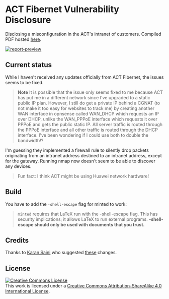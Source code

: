 # ACT Fibernet Vulnerability Disclosure

Disclosing a misconfiguration in the ACT's intranet of customers. Compiled PDF hosted
[here](https://files.sujal.dev/act-intranet-report.pdf).

[![report-preview](https://files.sujal.dev/act/preview.png)](https://files.sujal.dev/act/report.pdf)

## Current status

While I haven't received any updates officially from ACT Fibernet, the issues seems to be fixed.

> **Note** It is possible that the issue only seems fixed to me because ACT has put me in a different network since
> I've upgraded to a static public IP plan. However, I still do get a private IP behind a CGNAT (to not make it too
> easy for websites to track me) by creating another WAN interface in opnsense called WAN_DHCP which requests an IP over
> DHCP, unlike the WAN_PPPoE interface which requests it over PPPoE and gets the public static IP. All server traffic is
> routed through the PPPoE interface and all other traffic is routed through the DHCP interface. I've been wondering if
> I could use both to double the bandwidth!?

I'm guessing they implemented a firewall rule to silently drop packets originating from an intranet address destined
to an intranet address, except for the gateway. Running nmap now doesn't seem to be able to discover any devices.

> Fun fact: I think ACT might be using Huawei network hardware!

## Build

You have to add the `-shell-escape` flag for minted to work:

> `minted` requires that LaTeX run with the -shell-escape flag. This has security implications; it allows LaTeX to run
> external programs. **-shell-escape should only be used with documents that you trust.**

## Credits

Thanks to [Karan Saini](https://github.com/qurbat) who suggested
[these](https://github.com/sujaldev/ACT-intranet-report/compare/54042db4c1a7b1638669d880b0898d31cafcd39e...e04b561b913d305b231c68b5f6747e2299975b0c)
changes.

## License

<a rel="license" href="http://creativecommons.org/licenses/by-sa/4.0/"><img alt="Creative Commons License" style="border-width:0" src="https://i.creativecommons.org/l/by-sa/4.0/88x31.png" /></a><br />
This work is licensed under a <a rel="license" href="http://creativecommons.org/licenses/by-sa/4.0/">Creative Commons
Attribution-ShareAlike 4.0 International License</a>.
